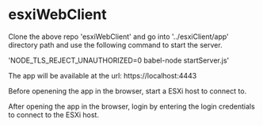 # esxiWebClient

Clone the above repo 'esxiWebClient' and go into '../esxiClient/app' directory path and use the following command to start the server.

'NODE_TLS_REJECT_UNAUTHORIZED=0 babel-node startServer.js'

The app will be available at the url: https://localhost:4443

Before openening the app in the browser, start a ESXi host to connect to.

After opening the app in the browser, login by entering the login credentials to connect to the ESXi host.
